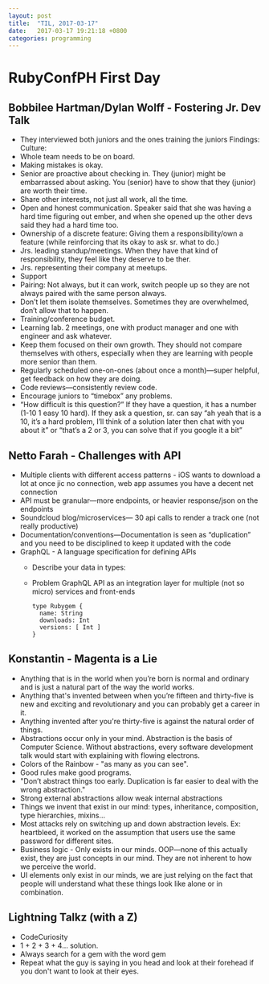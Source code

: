 ```yaml
---
layout: post
title:  "TIL, 2017-03-17"
date:   2017-03-17 19:21:18 +0800
categories: programming
---
```


# RubyConfPH First Day

## Bobbilee Hartman/Dylan Wolff - Fostering Jr. Dev Talk

- They interviewed both juniors and the ones training the juniors
Findings:
Culture:
- Whole team needs to be on board.
- Making mistakes is okay.
- Senior are proactive about checking in. They (junior) might be embarrassed about asking. You (senior) have to show that they (junior) are worth their time.
- Share other interests, not just all work, all the time.
- Open and honest communication. Speaker said that she was having a hard time figuring out ember, and when she opened up the other devs said they had a hard time too.
- Ownership of a discrete feature: Giving them a responsibility/own a feature (while reinforcing that its okay to ask sr. what to do.)
- Jrs. leading standup/meetings. When they have that kind of responsibility, they feel like they deserve to be ther.
- Jrs. representing their company at meetups.
- Support
- Pairing: Not always, but it can work, switch people up so they are not always paired with the same person always.
- Don’t let them isolate themselves. Sometimes they are overwhelmed, don’t allow that to happen.
- Training/conference budget.
- Learning lab. 2 meetings, one with product manager and one with engineer and ask whatever.
- Keep them focused on their own growth. They should not compare themselves with others, especially when they are learning with people more senior than them.
- Regularly scheduled one-on-ones (about once a month)—super helpful, get feedback on how they are doing.
- Code reviews—consistently review code.
- Encourage juniors to “timebox” any problems.
- “How difficult is this question?” If they have a question, it has a number (1-10 1 easy 10 hard). If they ask a question, sr. can say “ah yeah that is a 10, it’s a hard problem, I’ll think of a solution later then chat with you about it” or “that’s a 2 or 3, you can solve that if you google it a bit”

## Netto Farah - Challenges with API

- Multiple clients with different access patterns - iOS wants to download a lot at once jic no connection, web app assumes you have a decent net connection
- API must be granular—more endpoints, or heavier response/json on the endpoints
- Soundcloud blog/microservices— 30 api calls to render a track one (not really productive)
- Documentation/conventions—Documentation is seen as “duplication” and you need to be disciplined to keep it updated with the code
- GraphQL - A language specification for defining APIs
  - Describe your data in types:
  - Problem GraphQL API as an integration layer for multiple (not so micro) services and front-ends

        type Rubygem {
          name: String
          downloads: Int
          versions: [ Int ]
        }

## Konstantin - Magenta is a Lie

- Anything that is in the world when you’re born is normal and ordinary and is just a natural part of the way the world works.
- Anything that's invented between when you’re fifteen and thirty-five is new and exciting and revolutionary and you can probably get a career in it.
- Anything invented after you're thirty-five is against the natural order of things.
- Abstractions occur only in your mind. Abstraction is the basis of Computer Science. Without abstractions, every software development talk would start with explaining with flowing electrons.
- Colors of the Rainbow - "as many as you can see".
- Good rules make good programs.
- "Don’t abstract things too early. Duplication is far easier to deal with the wrong abstraction."
- Strong external abstractions allow weak internal abstractions
- Things we invent that exist in our mind: types, inheritance, composition, type hierarchies, mixins...
- Most attacks rely on switching up and down abstraction levels. Ex: heartbleed, it worked on the assumption that users use the same password for different sites.
- Business logic - Only exists in our minds. OOP—none of this actually exist, they are just concepts in our mind. They are not inherent to how we perceive the world.
- UI elements only exist in our minds, we are just relying on the fact that people will understand what these things look like alone or in combination.

## Lightning Talkz (with a Z)

- CodeCuriosity
- 1 + 2 + 3 + 4... solution.
- Always search for a gem with the word gem
- Repeat what the guy is saying in you head and look at their forehead if you don't want to look at their eyes.
